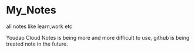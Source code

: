 # My_Notes
all notes like learn,work etc

Youdao Cloud Notes is being more and more difficult to use,
github is being treated note in the future.
